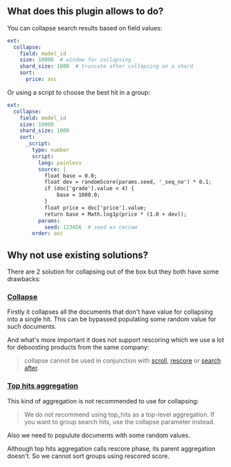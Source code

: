 ## What does this plugin allows to do?

You can collapse search results based on field values:

```yaml
ext:
  collapse:
    field: model_id
    size: 10000  # window for collapsing
    shard_size: 1000  # truncate after collapsing on a shard
    sort:
      price: asc
```

Or using a script to choose the best hit in a group:
```yaml
ext:
  collapse:
    field: model_id
    size: 10000
    shard_size: 1000
    sort:
      _script:
        type: number
        script:
          lang: painless
          source: |
            float base = 0.0;
            float dev = randomScore(params.seed, '_seq_no') * 0.1;
            if (doc['grade'].value < 4) {
                base = 1000.0;
            }
            float price = doc['price'].value;           
            return base + Math.log1p(price * (1.0 + dev));
          params:
            seed: 123456  # seed из сессии
        order: asc
```

## Why not use existing solutions?

There are 2 solution for collapsing out of the box but they both have some drawbacks:

### [Collapse](https://www.elastic.co/guide/en/elasticsearch/reference/7.9/collapse-search-results.html)

Firstly it collapses all the documents that don't have value for collapsing into a single hit.
This can be bypassed populating some random value for such documents.

And what's more important it does not support rescoring which we use a lot for deboosting products from the same company:

> collapse cannot be used in conjunction with 
[scroll](https://www.elastic.co/guide/en/elasticsearch/reference/7.9/paginate-search-results.html#scroll-search-results), 
[rescore](https://www.elastic.co/guide/en/elasticsearch/reference/current/filter-search-results.html#rescore) or 
[search after](https://www.elastic.co/guide/en/elasticsearch/reference/current/paginate-search-results.html#search-after).

### [Top hits aggregation](https://www.elastic.co/guide/en/elasticsearch/reference/current/search-aggregations-metrics-top-hits-aggregation.html)

This kind of aggregation is not recommended to use for collapsing:

> We do not recommend using top_hits as a top-level aggregation. If you want to group search hits, use the collapse parameter instead.

Also we need to populute documents with some random values.

Although top hits aggregation calls rescore phase, its parent aggregation doesn't. So we cannot sort groups using rescored score.
